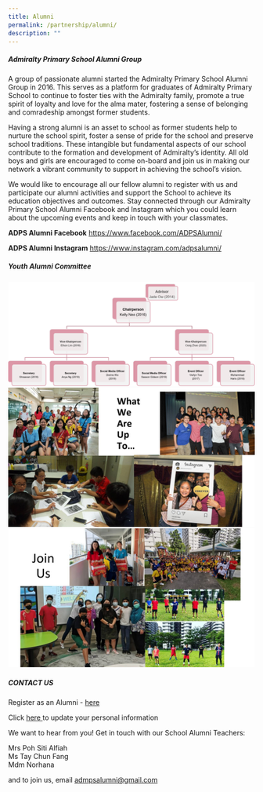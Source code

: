 ```yaml
---
title: Alumni
permalink: /partnership/alumni/
description: ""
---
```

##### Admiralty Primary School Alumni Group

A group of passionate alumni started the Admiralty Primary School Alumni Group in 2016. This serves as a platform for graduates of Admiralty Primary School to continue to foster ties with the Admiralty family, promote a true spirit of loyalty and love for the alma mater, fostering a sense of belonging and comradeship amongst former students.

Having a strong alumni is an asset to school as former students help to nurture the school spirit, foster a sense of pride for the school and preserve school traditions. These intangible but fundamental aspects of our school contribute to the formation and development of Admiralty’s identity. All old boys and girls are encouraged to come on-board and join us in making our network a vibrant community to support in achieving the school’s vision.

We would like to encourage all our fellow alumni to register with us and participate our alumni activities and support the School to achieve its education objectives and outcomes. Stay connected through our Admiralty Primary School Alumni Facebook and Instagram which you could learn about the upcoming events and keep in touch with your classmates.

**ADPS Alumni Facebook**
https://www.facebook.com/ADPSAlumni/

**ADPS Alumni Instagram**
https://www.instagram.com/adpsalumni/

##### Youth Alumni Committee

![](/images/alumni%201.png)
![](/images/alumni2.jpg)
![](/images/alumni3.jpg)

##### CONTACT US

Register as an Alumni - [here](https://form.gov.sg/#!/5f90de0da773a8001101549b)

Click [here ](https://form.gov.sg/#!/6221a08f3689e50012201293) to update your personal information

We want to hear from you!
Get in touch with our School Alumni Teachers:

Mrs Poh Siti Alfiah
<br>Ms Tay Chun Fang
<br>Mdm Norhana

and to join us, email admpsalumni@gmail.com